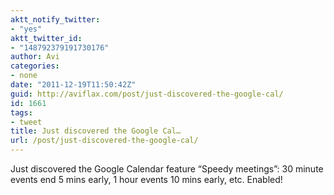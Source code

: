 ```yaml
---
aktt_notify_twitter:
- "yes"
aktt_twitter_id:
- "148792379191730176"
author: Avi
categories:
- none
date: "2011-12-19T11:50:42Z"
guid: http://aviflax.com/post/just-discovered-the-google-cal/
id: 1661
tags:
- tweet
title: Just discovered the Google Cal…
url: /post/just-discovered-the-google-cal/
---
```

Just discovered the Google Calendar feature “Speedy meetings”: 30 minute events end 5 mins early, 1 hour events 10 mins early, etc. Enabled!